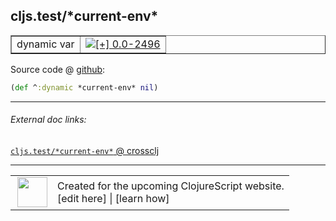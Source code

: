 ## cljs.test/\*current-env\*



 <table border="1">
<tr>
<td>dynamic var</td>
<td><a href="https://github.com/cljsinfo/cljs-api-docs/tree/0.0-2496"><img valign="middle" alt="[+] 0.0-2496" title="Added in 0.0-2496" src="https://img.shields.io/badge/+-0.0--2496-lightgrey.svg"></a> </td>
</tr>
</table>









Source code @ [github](https://github.com/clojure/clojurescript/blob/r3264/src/main/cljs/cljs/test.cljs#L259):

```clj
(def ^:dynamic *current-env* nil)
```

<!--
Repo - tag - source tree - lines:

 <pre>
clojurescript @ r3264
└── src
    └── main
        └── cljs
            └── cljs
                └── <ins>[test.cljs:259](https://github.com/clojure/clojurescript/blob/r3264/src/main/cljs/cljs/test.cljs#L259)</ins>
</pre>

-->

---



###### External doc links:

[`cljs.test/*current-env*` @ crossclj](http://crossclj.info/fun/cljs.test.cljs/*current-env*.html)<br>

---

 <table>
<tr><td>
<img valign="middle" align="right" width="48px" src="http://i.imgur.com/Hi20huC.png">
</td><td>
Created for the upcoming ClojureScript website.<br>
[edit here] | [learn how]
</td></tr></table>

[edit here]:https://github.com/cljsinfo/cljs-api-docs/blob/master/cljsdoc/cljs.test_STARcurrent-envSTAR.cljsdoc
[learn how]:https://github.com/cljsinfo/cljs-api-docs/wiki/cljsdoc-files

<!--

This information was too distracting to show to readers, but I'll leave it
commented here since it is helpful to:

- pretty-print the data used to generate this document
- and show how to retrieve that data



The API data for this symbol:

```clj
{:ns "cljs.test",
 :name "*current-env*",
 :type "dynamic var",
 :source {:code "(def ^:dynamic *current-env* nil)",
          :title "Source code",
          :repo "clojurescript",
          :tag "r3264",
          :filename "src/main/cljs/cljs/test.cljs",
          :lines [259]},
 :full-name "cljs.test/*current-env*",
 :full-name-encode "cljs.test_STARcurrent-envSTAR",
 :history [["+" "0.0-2496"]]}

```

Retrieve the API data for this symbol:

```clj
;; from Clojure REPL
(require '[clojure.edn :as edn])
(-> (slurp "https://raw.githubusercontent.com/cljsinfo/cljs-api-docs/catalog/cljs-api.edn")
    (edn/read-string)
    (get-in [:symbols "cljs.test/*current-env*"]))
```

-->
